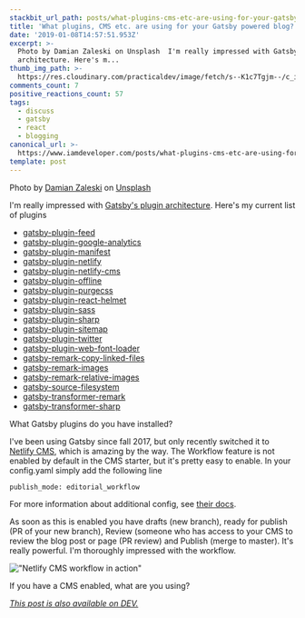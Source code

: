 ```yaml
---
stackbit_url_path: posts/what-plugins-cms-etc-are-using-for-your-gatsby-powered-blog-2cdd
title: 'What plugins, CMS etc. are using for your Gatsby powered blog?'
date: '2019-01-08T14:57:51.953Z'
excerpt: >-
  Photo by Damian Zaleski on Unsplash  I'm really impressed with Gatsby's plugin
  architecture. Here's m...
thumb_img_path: >-
  https://res.cloudinary.com/practicaldev/image/fetch/s--K1c7Tgjm--/c_imagga_scale,f_auto,fl_progressive,h_420,q_auto,w_1000/https://thepracticaldev.s3.amazonaws.com/i/f5pq8in32y3sbid6lm4k.jpg
comments_count: 7
positive_reactions_count: 57
tags:
  - discuss
  - gatsby
  - react
  - blogging
canonical_url: >-
  https://www.iamdeveloper.com/posts/what-plugins-cms-etc-are-using-for-your-gatsby-powered-blog-2cdd/
template: post
---
```



Photo by [Damian Zaleski](https://unsplash.com/photos/RYyr-k3Ysqg?utm_source=unsplash&utm_medium=referral&utm_content=creditCopyText) on [Unsplash](https://unsplash.com/search/photos/blog?utm_source=unsplash&utm_medium=referral&utm_content=creditCopyText)

I'm really impressed with [Gatsby's plugin architecture](https://www.gatsbyjs.org/docs/plugin-authoring/). Here's my current list of plugins

- [gatsby-plugin-feed](https://www.gatsbyjs.org/packages/gatsby-plugin-feed/)
- [gatsby-plugin-google-analytics](https://www.gatsbyjs.org/packages/gatsby-plugin-google-analytics/)
- [gatsby-plugin-manifest](https://www.gatsbyjs.org/docs/add-a-manifest-file/)
- [gatsby-plugin-netlify](https://www.gatsbyjs.org/packages/gatsby-plugin-netlify/)
- [gatsby-plugin-netlify-cms](https://www.gatsbyjs.org/packages/gatsby-plugin-netlify-cms/)
- [gatsby-plugin-offline](https://www.gatsbyjs.org/packages/gatsby-plugin-offline/)
- [gatsby-plugin-purgecss](https://www.gatsbyjs.org/packages/gatsby-plugin-purgecss/)
- [gatsby-plugin-react-helmet](https://www.gatsbyjs.org/packages/gatsby-plugin-react-helmet/)
- [gatsby-plugin-sass](https://www.gatsbyjs.org/packages/gatsby-plugin-sass/)
- [gatsby-plugin-sharp](https://www.gatsbyjs.org/packages/gatsby-plugin-sharp/)
- [gatsby-plugin-sitemap](https://github.com/gatsbyjs/gatsby/tree/master/packages/gatsby-plugin-sitemap)
- [gatsby-plugin-twitter](https://www.gatsbyjs.org/packages/gatsby-plugin-twitter/)
- [gatsby-plugin-web-font-loader](https://github.com/escaladesports/gatsby-plugin-web-font-loader)
- [gatsby-remark-copy-linked-files](https://www.gatsbyjs.org/packages/gatsby-remark-copy-linked-files/)
- [gatsby-remark-images](https://www.gatsbyjs.org/packages/gatsby-remark-images/)
- [gatsby-remark-relative-images](https://github.com/danielmahon/gatsby-remark-relative-images)
- [gatsby-source-filesystem](https://www.gatsbyjs.org/packages/gatsby-source-filesystem/)
- [gatsby-transformer-remark](https://github.com/gatsbyjs/gatsby/tree/master/packages/gatsby-transformer-remark)
- [gatsby-transformer-sharp](https://www.gatsbyjs.org/packages/gatsby-transformer-sharp/)

What Gatsby plugins do you have installed?

I've been using Gatsby since fall 2017, but only recently switched it to [Netlify CMS](https://www.netlifycms.org), which is amazing by the way. The Workflow feature is not enabled by default in the CMS starter, but it's pretty easy to enable. In your config.yaml simply add the following line


```publish_mode: editorial_workflow```


For more information about additional config, see [their docs](https://www.netlifycms.org/docs/configuration-options).

As soon as this is enabled you have drafts (new branch), ready for publish (PR of your new branch), Review (someone who has access to your CMS to review the blog post or page (PR review) and Publish (merge to master). It's really powerful. I'm thoroughly impressed with the workflow.

!["Netlify CMS workflow in action"](https://thepracticaldev.s3.amazonaws.com/i/ufk1fs7f3fq3l8oclm4t.png)

If you have a CMS enabled, what are you using?

*[This post is also available on DEV.](https://dev.to/nickytonline/what-plugins-cms-etc-are-using-for-your-gatsby-powered-blog-2cdd)*


<script>
const parent = document.getElementsByTagName('head')[0];
const script = document.createElement('script');
script.type = 'text/javascript';
script.src = 'https://cdnjs.cloudflare.com/ajax/libs/iframe-resizer/4.1.1/iframeResizer.min.js';
script.charset = 'utf-8';
script.onload = function() {
    window.iFrameResize({}, '.liquidTag');
};
parent.appendChild(script);
</script>    
